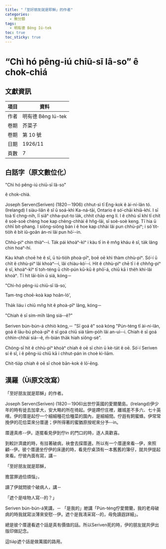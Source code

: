 ```yaml
---
title: "「至好朋友就是耶穌」的作者"
categories:
  - 無分類
tags:
  - 明有德 Bêng Iú-tek
toc: true
toc_sticky: true
---
```


# “Chì hó pêng-iú chiū-sī Iâ-so͘” ê chok-chiá

## 文獻資訊

| 項目 | 資料 |
|---|---|
| 作者 | 明有德 Bêng Iú-tek |
| 卷期 | 芥菜子 |
| 卷期 | 第 10 號 |
| 日期 | 1926/11 |
| 頁數 | 7 |

## 白話字（原文數位化）

"Chì hó pêng-iú chiū-sī Iâ-so͘"

ê chok-chiá.

Joseph Serven(Seriven) (1820－1906) chhut-sì tī Eng-kok ê ài-ní-lân tó. (Irelangd) I siàu-liân ê sî ū soá-khì Ka-ná-tāi, Ontario ê só͘-chāi khiā-khí. I sī toà tī chng-nih, lī siâⁿ chha-put-to la̍k, chhit cha̍p eng lí. I ê chhù sī khí tī chi̍t ê soè-soè chèng hoe kap chèng-chhài ê hn̂g-lāi, sī soè-soè keng. Tī hia ū chhī bit-phang. I siông-siông bán i ê hoe kap chhài lâi pun chhù-piⁿ; i só͘ tit-tio̍h ê bi̍t iû-goân án-ni lâi pun hō͘--in.

Chhù-piⁿ chin thiàⁿ--i. Ta̍k pái khoàⁿ-kìⁿ i kàu tī in ê mn̂g kháu ê sî, ta̍k lâng chin hoaⁿ-hí.

Kàu khah choē hè ê sî, ū tú-tio̍h phoà-pīⁿ, boē oē khì thàm chhù-piⁿ. Só͘-í ū chi̍t ê chhù-piⁿ lâi khoàⁿ--i, lâi chiàu-kò͘--i. Hit ê chhù-piⁿ chē tī i ê chhn̂g-piⁿ ê sî, khoàⁿ-kìⁿ tī toh-téng ū chi̍t-pún kū-kū ê phō͘-á, chiū kā i the̍h khí-lâi khoàⁿ. Tī hit lāi-bīn ū siá, kóng－

"Chì-hó pêng-iú chiū-sī Iâ-so͘,

Tam-tng choē-koà kap hoân-ló',

Tha̍k liáu i chiū mn̄g hit ê phoà-pīⁿ lâng, kóng－

"Chiah ê sī sím-mi̍h lâng siá--ê?"

Seriven bún-bún-á chhiò kóng,－ "Sī goá ê" soà kóng "Pún-téng tī ài-ní-lân, goá ê lāu-bú phoà-pīⁿ ê sî goá chiū siá tām-po̍h lâi an-uì--i. Chiah ê sī goá chhìn-chhái siá--ê, m̄-bián tha̍k hiah siông-sè".

Chóng-sī hit ê chhù-piⁿ khoàⁿ chiah ê oē sī chin ū kè-ta̍t ê oē. Só͘-í Seriven sí ê sî, i ê pêng-iú chiū kā i chhut-pán ìn choè kì-liām.

Chit-tia̍p chiah ê oē sī choè bān-kok ê lō͘-ēng.

## 漢羅（Ùi原文改寫）

「至好朋友就是耶穌」的作者。

Joseph Serven(Seriven) (1820－1906)出世佇英國的愛爾蘭島。(Irelangd)伊少年的時有徙去加拿大，安大略的所在徛起。伊是蹛佇庄裡，離城差不多六、七十英哩。伊的厝是起佇一个細細種花佮種菜的園內，是細細間。佇遐有飼蜜蜂。伊常常挽伊的花佮菜來分厝邊；伊所得著的蜜猶原按呢來分予--in。

厝邊真疼--伊。逐擺看見伊到佇in 的門口的時，逐人真歡喜。

到較計濟歲的時，有拄著破病，袂會去探厝邊。所以有一个厝邊來看--伊，來照顧--伊。彼个厝邊坐佇伊的床邊的時，看見佇桌頂有一本舊舊的簿仔，就共伊提起來看。佇彼內面有寫，講－

「至好朋友就是耶穌，

擔當罪過佮煩惱」，

讀了伊就問彼个破病人，講－

「遮个是啥物人寫--的？」

Seriven bún-bún-á笑講，－ 「是我的」紲講「Pún-téng佇愛爾蘭，我的老母破病的時我就寫淡薄來安慰--伊。遮个是我凊采寫--的，毋免讀遐詳細」。

總是彼个厝邊看遮个話是真有價值的話。所以Seriven死的時，伊的朋友就共伊出版印做記念。

這tia̍p遮个話是做萬國的路用。

